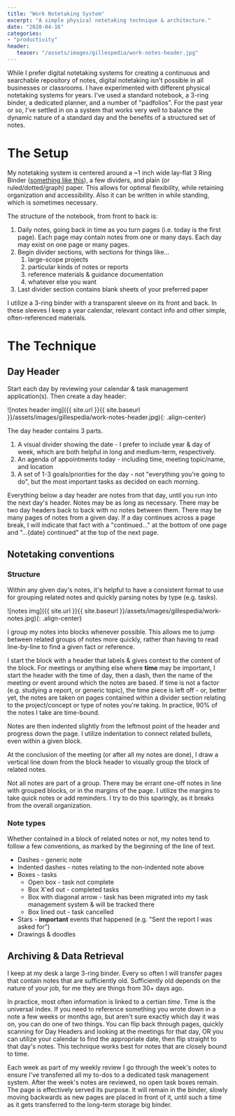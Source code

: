 ```yaml
---
title: "Work Notetaking System"
excerpt: "A simple physical notetaking technique & architecture."
date: "2020-04-16"
categories: 
- "productivity"
header:
   teaser: "/assets/images/gillespedia/work-notes-header.jpg"
---
```


While I prefer digital notetaking systems for creating a continuous and searchable repository of notes, digital notetaking isn't possible in all businesses or classrooms. I have experimented with different physical notetaking systems for years. I've used a standard notebook, a 3-ring binder, a dedicated planner, and a number of "padfolios". For the past year or so, I've settled in on a system that works very well to balance the dynamic nature of a standard day and the benefits of a structured set of notes.

# The Setup

My notetaking system is centered around a ~1 inch wide lay-flat 3 Ring Binder ([something like this](https://www.amazon.com/Avery-Degree-Binder-White-17580/dp/B0002DOEUW)), a few dividers, and plain (or ruled/dotted/graph) paper. This allows for optimal flexibility, while retaining organization and accessibility. Also it can be written in while standing, which is sometimes necessary.

The structure of the notebook, from front to back is:

1. Daily notes, going back in time as you turn pages (i.e. today is the first page). Each page may contain notes from one or many days. Each day may exist on one page or many pages.
2. Begin divider sections, with sections for things like...
    1. large-scope projects
    2. particular kinds of notes or reports
    3. reference materials & guidance documentation
    4. whatever else you want
3. Last divider section contains blank sheets of your preferred paper

I utilize a 3-ring binder with a transparent sleeve on its front and back. In these sleeves I keep a year calendar, relevant contact info and other simple, often-referenced materials.

# The Technique

## Day Header

Start each day by reviewing your calendar & task management application(s). Then create a day header:

![notes header img]({{ site.url }}{{ site.baseurl }}/assets/images/gillespedia/work-notes-header.jpg){: .align-center}

The day header contains 3 parts.

1. A visual divider showing the date - I prefer to include year & day of week, which are both helpful in long and medium-term, respectively.
2. An agenda of appointments today - including time, meeting topic/name, and location
3. A set of 1-3 goals/priorities for the day - not "everything you're going to do", but the most important tasks as decided on each morning.

Everything below a day header are notes from that day, until you run into the next day's header. Notes may be as long as necessary. There may be two day headers back to back with no notes between them. There may be many pages of notes from a given day. If a day continues across a page break, I will indicate that fact with a "continued..." at the bottom of one page and "...{date} continued" at the top of the next page.

## Notetaking conventions

### Structure

Within any given day's notes, it's helpful to have a consistent format to use for grouping related notes and quickly parsing notes by type (e.g. tasks).

![notes img]({{ site.url }}{{ site.baseurl }}/assets/images/gillespedia/work-notes.jpg){: .align-center}

I group my notes into blocks whenever possible. This allows me to jump between related groups of notes more quickly, rather than having to read line-by-line to find a given fact or reference.

I start the block with a header that labels & gives context to the content of the block. For meetings or anything else where **time** may be important, I start the header with the time of day, then a dash, then the name of the meeting or event around which the notes are based. If time is not a factor (e.g. studying a report, or generic topic), the time piece is left off - or, better yet, the notes are taken on pages contained within a divider section relating to the project/concept or type of notes you're taking. In practice, 90% of the notes I take are time-bound. 

Notes are then indented slightly from the leftmost point of the header and progress down the page. I utilize indentation to connect related bullets, even within a given block.

At the conclusion of the meeting (or after all my notes are done), I draw a vertical line down from the block header to visually group the block of related notes.

Not all notes are part of a group. There may be errant one-off notes in line with grouped blocks, or in the margins of the page. I utilize the margins to take quick notes or add reminders. I try to do this sparingly, as it breaks from the overall organization.

### Note types

Whether contained in a block of related notes or not, my notes tend to follow a few conventions, as marked by the beginning of the line of text.

- Dashes - generic note
- Indented dashes - notes relating to the non-indented note above
- Boxes - tasks
    - Open box - task not complete
    - Box X'ed out - completed tasks
    - Box with diagonal arrow - task has been migrated into my task management system & will be tracked there
    - Box lined out - task cancelled
- Stars - **important** events that happened (e.g. "Sent the report I was asked for")
- Drawings & doodles

## Archiving & Data Retrieval

I keep at my desk a large 3-ring binder. Every so often I will transfer pages that contain notes that are sufficiently old. Sufficiently old depends on the nature of your job, for me they are things from 30+ days ago.

In practice, most often information is linked to a certian *time*. Time is the universal index. If you need to reference something you wrote down in a note a few weeks or months ago, but aren't sure exactly which day it was on, you can do one of two things. You can flip back through pages, quickly scanning for Day Headers and looking at the meetings for that day, OR you can utilize your calendar to find the appropriate date, then flip straight to that day's notes. This technique works best for notes that are closely bound to time. 

Each week as part of my weekly review I go through the week's notes to ensure I've transferred all my to-dos to a dedicated task management system. After the week's notes are reviewed, no open task boxes remain. The page is effectively served its purpose. It will remain in the binder, slowly moving backwards as new pages are placed in front of it, until such a time as it gets transferred to the long-term storage big binder.
